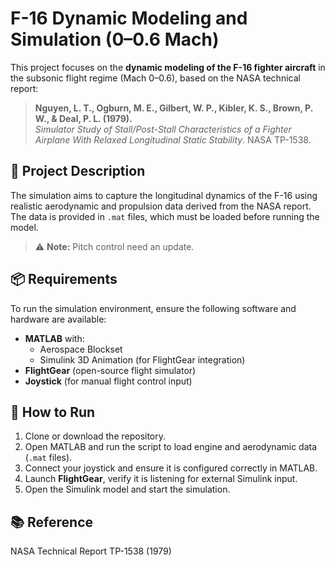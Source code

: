 # F-16 Dynamic Modeling and Simulation (0–0.6 Mach)

This project focuses on the **dynamic modeling of the F-16 fighter aircraft** in the subsonic flight regime (Mach 0–0.6), based on the NASA technical report:

> **Nguyen, L. T., Ogburn, M. E., Gilbert, W. P., Kibler, K. S., Brown, P. W., & Deal, P. L. (1979).**  
> *Simulator Study of Stall/Post-Stall Characteristics of a Fighter Airplane With Relaxed Longitudinal Static Stability*. NASA TP-1538.

## 🔧 Project Description

The simulation aims to capture the longitudinal dynamics of the F-16 using realistic aerodynamic and propulsion data derived from the NASA report. The data is provided in `.mat` files, which must be loaded before running the model.

> ⚠️ **Note:** Pitch control need an update.

## 📦 Requirements

To run the simulation environment, ensure the following software and hardware are available:

- **MATLAB** with:
  - Aerospace Blockset  
  - Simulink 3D Animation (for FlightGear integration)
- **FlightGear** (open-source flight simulator)
- **Joystick** (for manual flight control input)

## 🚀 How to Run

1. Clone or download the repository.
2. Open MATLAB and run the script to load engine and aerodynamic data (`.mat` files).
3. Connect your joystick and ensure it is configured correctly in MATLAB.
4. Launch **FlightGear**, verify it is listening for external Simulink input.
5. Open the Simulink model and start the simulation.

## 📚 Reference

NASA Technical Report TP-1538 (1979)
